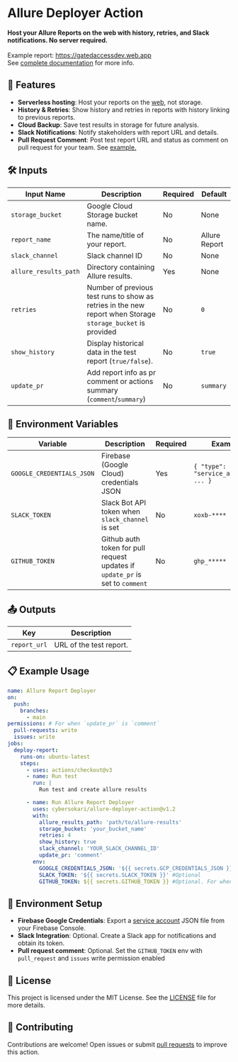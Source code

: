 # Allure Deployer Action
**Host your Allure Reports on the web with history, retries, and Slack notifications.
No server required.**
</br>
</br> Example report: https://gatedaccessdev.web.app
</br> See [complete documentation](https://github.com/cybersokari/allure-report-deployer) for more info.

## 🚀 Features
- **Serverless hosting**: Host your reports on the [web](https://firebase.google.com/docs/hosting), not storage. 
- **History & Retries**: Show history and retries in reports with history linking to previous reports.
- **Cloud Backup**: Save test results in storage for future analysis.
- **Slack Notifications**: Notify stakeholders with report URL and details.
- **Pull Request Comment**: Post test report URL and status as comment on pull request for your team. See [example.](https://github.com/cybersokari/allure-report-deployer/pull/6#issuecomment-2564403881)


## 🛠️ Inputs
| Input Name            | Description                                                            | Required | Default       |
|-----------------------|------------------------------------------------------------------------|----------|---------------|
| `storage_bucket`      | Google Cloud Storage bucket name.                                      | No       | None          |
| `report_name`         | The name/title of your report.                                         | No       | Allure Report |
| `slack_channel`       | Slack channel ID                                                       | No       | None          |
| `allure_results_path` | Directory containing Allure results.                                   | Yes      | None          |
| `retries`             | Number of previous test runs to show as retries in the new report when Storage `storage_bucket` is provided                     | No       | `0`        |
| `show_history`        | Display historical data in the test report (`true/false`).             | No       | `true`        |
| `update_pr`           | Add report info as pr comment or actions summary (`comment`/`summary`) | No       | `summary`     |

## 🔧 Environment Variables
| Variable                  | Description                                                                   | Required | Example                              |
|---------------------------|-------------------------------------------------------------------------------|----------|--------------------------------------|
| `GOOGLE_CREDENTIALS_JSON` | Firebase (Google Cloud) credentials JSON                                      | Yes      | `{ "type": "service_account", ... }` |
| `SLACK_TOKEN`             | Slack Bot API token when `slack_channel` is set                               | No       | `xoxb-****`                          |
| `GITHUB_TOKEN`            | Github auth token for pull request updates if `update_pr` is set to `comment` | No       | `ghp_*****`                          |

## 📤 Outputs
| Key          | Description             |
|--------------|-------------------------|
| `report_url` | URL of the test report. |

## 📋 Example Usage
```yaml
name: Allure Report Deployer
on:
  push:
    branches:
      - main
permissions: # For when `update_pr` is `comment`
  pull-requests: write
  issues: write
jobs:
  deploy-report:
    runs-on: ubuntu-latest
    steps:
      - uses: actions/checkout@v3
      - name: Run test
        run: |
          Run test and create allure results

      - name: Run Allure Report Deployer
        uses: cybersokari/allure-deployer-action@v1.2
        with:
          allure_results_path: 'path/to/allure-results'
          storage_bucket: 'your_bucket_name'
          retries: 4
          show_history: true
          slack_channel: 'YOUR_SLACK_CHANNEL_ID'
          update_pr: 'comment'
        env:
          GOOGLE_CREDENTIALS_JSON: '${{ secrets.GCP_CREDENTIALS_JSON }}'
          SLACK_TOKEN: '${{ secrets.SLACK_TOKEN }}' #Optional
          GITHUB_TOKEN: ${{ secrets.GITHUB_TOKEN }} #Optional. For when `update_pr` is `comment`
```


## 🔧 Environment Setup

- **Firebase Google Credentials**: Export a [service account](https://firebase.google.com/docs/admin/setup#initialize_the_sdk_in_non-google_environments) JSON file from your Firebase Console.
- **Slack Integration**: Optional. Create a Slack app for notifications and obtain its token.
- **Pull request comment**: Optional. Set the `GITHUB_TOKEN` env with `pull_request` and `issues` write permission enabled 


## 📜 License
This project is licensed under the MIT License. See the [LICENSE](https://opensource.org/license/mit) file for more details.

## 🤝 Contributing
Contributions are welcome! Open issues or submit [pull requests](https://github.com/cybersokari/allure-report-deployer) to improve this action.
